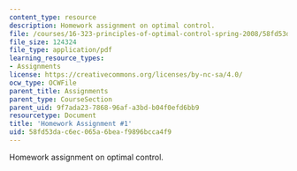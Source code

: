 ```yaml
---
content_type: resource
description: Homework assignment on optimal control.
file: /courses/16-323-principles-of-optimal-control-spring-2008/58fd53dac6ec065a6beaf9896bcca4f9_assn1.pdf
file_size: 124324
file_type: application/pdf
learning_resource_types:
- Assignments
license: https://creativecommons.org/licenses/by-nc-sa/4.0/
ocw_type: OCWFile
parent_title: Assignments
parent_type: CourseSection
parent_uid: 9f7ada23-7868-96af-a3bd-b04f0efd6bb9
resourcetype: Document
title: 'Homework Assignment #1'
uid: 58fd53da-c6ec-065a-6bea-f9896bcca4f9
---
```

Homework assignment on optimal control.